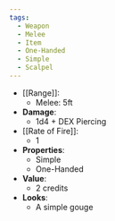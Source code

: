 ```yaml
---
tags:
  - Weapon
  - Melee
  - Item
  - One-Handed
  - Simple
  - Scalpel
---
```

* [[Range]]:
	* Melee: 5ft
* __Damage__:
	* 1d4 + DEX Piercing
* [[Rate of Fire]]:
	* 1
* __Properties__:
	* Simple
	* One-Handed
* **Value**:
	* 2 credits
* **Looks**:
	* A simple gouge